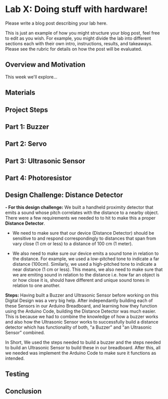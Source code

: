 # Lab X: Doing stuff with hardware!

Please write a blog post describing your lab here.

This is just an example of how you might structure your blog post, feel free to edit as you wish. For example, you might divide the lab into different sections each with their own intro, instructions, results, and takeaways. Please see the rubric for details on how the post will be evaluated.

## Overview and Motivation
This week we'll explore...

## Materials

## Project Steps

## Part 1: Buzzer




## Part 2: Servo


## Part 3: Ultrasonic Sensor



## Part 4: Photoresistor




## Design Challenge: Distance Detector

 
 **- For this design challenge:** We built a handheld proximity detector that emits a sound whose pitch correlates with the distance to a nearby object. There were a few requirements we needed to to hit to make this a proper **Distance Detector**.

 -  We need to make sure that our device (Distance Detector) should be sensitive to and respond correspondingly to distances that span from vary close (1 cm or less) to a distance of 100 cm (1 meter).

 - We also need to make sure our device emits a sound tone in relation to the distance. For example, we used a low-pitched tone to indicate a far distance (100cm). Similarly, we used a high-pitched tone to indicate a near distance (1 cm or less). This means, we also need to make sure that we are emiting sound in relation to the distance i.e. how far an object is or how close it is, should have different and unique sound tones in relation to one another.



**Steps:** Having built a Buzzer and Ultrasonic Sensor before working on this Digital Design was a very big help. After independantly building each of these Sensors in our Arduino Breadboard, and learning how they function using the Arduino Code, building the Distance Detector was much easier. This is because we had to combine the knowledge of how a buzzer works and also how the Ultrasonic Sensor works to successfully build a distance detector which has functionality of both, "a Buzzer" and "an Ultrasonic Sensor" combined.





In Short, We used the steps needed to build a buzzer and the steps needed to build an Ultrasonic Sensor to build these in our breadboard. After this, all we needed was implement the Arduino Code to make sure it functions as intended.







## Testing

## Conclusion




